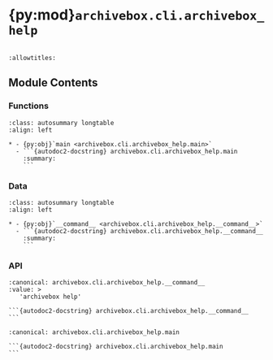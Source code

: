 # {py:mod}`archivebox.cli.archivebox_help`

```{py:module} archivebox.cli.archivebox_help
```

```{autodoc2-docstring} archivebox.cli.archivebox_help
:allowtitles:
```

## Module Contents

### Functions

````{list-table}
:class: autosummary longtable
:align: left

* - {py:obj}`main <archivebox.cli.archivebox_help.main>`
  - ```{autodoc2-docstring} archivebox.cli.archivebox_help.main
    :summary:
    ```
````

### Data

````{list-table}
:class: autosummary longtable
:align: left

* - {py:obj}`__command__ <archivebox.cli.archivebox_help.__command__>`
  - ```{autodoc2-docstring} archivebox.cli.archivebox_help.__command__
    :summary:
    ```
````

### API

````{py:data} __command__
:canonical: archivebox.cli.archivebox_help.__command__
:value: >
   'archivebox help'

```{autodoc2-docstring} archivebox.cli.archivebox_help.__command__
```

````

````{py:function} main(args: typing.Optional[typing.List[str]] = None, stdin: typing.Optional[typing.IO] = None, pwd: typing.Optional[str] = None) -> None
:canonical: archivebox.cli.archivebox_help.main

```{autodoc2-docstring} archivebox.cli.archivebox_help.main
```
````
